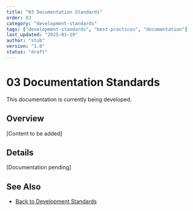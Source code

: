 ```yaml
---
title: "03 Documentation Standards"
order: 03
category: "development-standards"
tags: ["development-standards", "best-practices", "documentation"]
last_updated: "2025-01-19"
author: "stub"
version: "1.0"
status: "draft"
---
```


# 03 Documentation Standards

This documentation is currently being developed.

## Overview

[Content to be added]

## Details

[Documentation pending]

## See Also

- [Back to Development Standards](./README.md)
